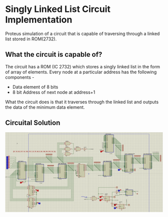 # Singly Linked List Circuit Implementation
Proteus simulation of a circuit that is capable of traversing through a linked list stored in ROM(2732).

## What the circuit is capable of?
The circuit has a ROM (IC 2732) which stores a singly linked list in the form of array of elements. 
Every node at a particular address has the following components -
- Data element of 8 bits
- 8 bit Address of next node at address+1

What the circuit does is that it traverses through the linked list and outputs the data of the minimum data element.

## Circuital Solution
<img src="Circuit_diagram.png">

